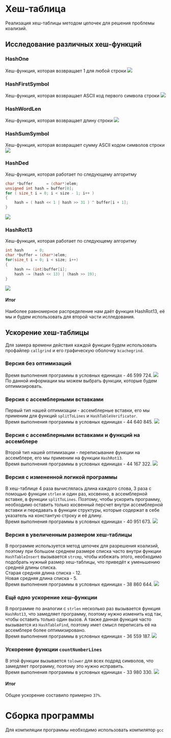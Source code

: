 # Хеш-таблица
Реализация хеш-таблицы методом цепочек для решения проблемы коализий.
## Исследование различных хеш-функций
### HashOne
Хеш-функция, которая возвращает 1 для любой строки
![](https://github.com/vihlancevk/hash-table/blob/main/res/hashTableImages/(1)HashOne.png)
### HashFirstSymbol
Хеш-функция, которая возвращает ASCII код первого символа строки
![](https://github.com/vihlancevk/hash-table/blob/main/res/hashTableImages/(2)HashFirstSymbol.png)
### HashWordLen
Хеш-функция, которая возвращает длину строки
![](https://github.com/vihlancevk/hash-table/blob/main/res/hashTableImages/(3)HashWordLen.png)
### HashSumSymbol
Хеш-функция, которая возвращает сумму ASCII кодом символов строки
![](https://github.com/vihlancevk/hash-table/blob/main/res/hashTableImages/(4)HashSumSymbol.png)
### HashDed
Хеш-функция, которая работает по следующему алгоритму
```c
char *buffer      = (char*)elem;
unsigned int hash = buffer[0];
for ( size_t i = 0; i < size - 1; i++ )
{
    hash = ( hash << 1 | hash >> 31 ) ^ buffer[i + 1];
}
```
![](https://github.com/vihlancevk/hash-table/blob/main/res/hashTableImages/(5)HashDed.png)
### HashRot13
Хеш-функция, которая работает по следующему алгоритму
```c
int hash     = 0;
char *buffer = (char*)elem;
for(size_t i = 0; i < size; i++)
{
    hash += (int)buffer[i];
    hash -= (hash << 13) | (hash >> 19);
}
```
![](https://github.com/vihlancevk/hash-table/blob/main/res/hashTableImages/(6)HashRot13.png)
#### Итог
Наиболее равномерное распределение нам даёт функция HashRot13, её мы и будем использовать для второй части ислледования.
## Ускорение хеш-таблицы
Для замера времени действия каждой функции будем использовать профайлер `callgrind` и его графическую оболочку `kcachegrind`.
### Версия без оптимизаций
Время выполнения программы в условных единицах - 46 599 724.
![](https://github.com/vihlancevk/hash-table/blob/main/optimizations/(1)no_optimizations.png)
По данной информации мы можем выбрать функции, которые будем оптимизировать.
### Версия с ассемблерными вставками
Первый тип нашей оптимизации - ассемблерные вставки, его мы применим для функций `splitToLines` и `HashTableVerificator`.  
Время выполнения программы в условных единицах - 44 640 845.
![](https://github.com/vihlancevk/hash-table/blob/main/optimizations/(2)asm_insert_optimization.png)
### Версия с ассемблерными вставками и функций на ассемблере
Второй тип нашей оптимизации - переписывание функции на ассемблере, его мы применим на функции `HashRot13`.  
Время выполнения программы в условных единицах - 44 167 322.
![](https://github.com/vihlancevk/hash-table/blob/main/optimizations/(3)asm_fun_optimization.png)
### Версия с измененной логикой программы
В хеш-таблице 4 раза вычислялась длина каждого слова, 3 раза с помощью функции `strlen` и один раз, косвенно, в ассемблерной вставке, в функции `splitToLines`. Поэтому, чтобы ускорить программу, необходимо оставить только косвенный персчет внутри ассемблерной вставки и передавать в функции структуры, которые содержат в себе указатель на константую строку и её длину.  
Время выполнения программы в условных единицах - 40 951 673.
![](https://github.com/vihlancevk/hash-table/blob/main/optimizations/(4)no_strlen_optimization.png)
### Версия в увеличенным размером хеш-таблицы
В программе используется метод цепочек для разрешения коализий, поэтому при большом среднем размере списка часто внутри функции `HashTableInsert` вызывается `strcmp`, чтобы избежать этого, необходимо подобрать нужный размер хеш-таблицы, что приведёт к уменьшению средней длины списка.  
Старая средняя длина списка - 12.  
Новая средняя длина списка - 5.  
Время выполнения программы в условных единицах - 38 860 644.
![](https://github.com/vihlancevk/hash-table/blob/main/optimizations/(5)resize_hash_table_optimization.png)
### Ещё одно ускорение хеш-функции
В программе по аналогии с `strlen` несколько раз вызывается функция `HashRot13`, что замедляет программу, поэтому нужно изменить код так, чтобы оставить только один вызов. А также данная функция часто вызывается из `HashTableFind`, поэтому имет смысл переписать её на ассемблере более оптимизировано.  
Время выполнения программы в условных единицах - 36 559 187.
![](https://github.com/vihlancevk/hash-table/blob/main/(6)asm_fun1_optimization.png)
### Ускорение функции `countNumberLines`
В этой функции вызывается `tolower` для всех подряд символов, что замедляет программу, поэтому это нужно исправить.  
Время выполнения программы в условных единицах - 33 980 330.
![](https://github.com/vihlancevk/hash-table/blob/main/(7)tolower_optimization.png)
#### Итог
Общее ускорение составило примерно `37%`.
# Сборка программы
Для компиляции программы необходимо использовать компилятор `gcc`
